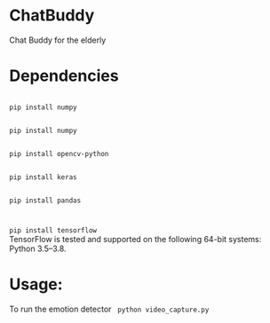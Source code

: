 # ChatBuddy
Chat Buddy for the elderly

# Dependencies
<code>
pip install numpy
</code>
</p>
<code>
pip install numpy
</code>
</p>
<code>
pip install opencv-python
</code>
</p>
<code>
pip install keras
</code>
</p>
<code>
pip install pandas
</code>
<code>
</p>
pip install tensorflow
</code>
TensorFlow is tested and supported on the following 64-bit systems: Python 3.5–3.8.
</p>

# Usage:
 To run the emotion detector
 <code>
 python video_capture.py
 </code>
